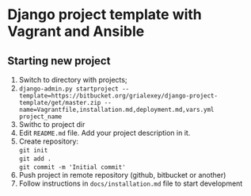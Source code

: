 Django project template with Vagrant and Ansible 
================================================

Starting new project  
--------------------
1. Switch to directory with projects;
2. `django-admin.py startproject --template=https://bitbucket.org/grialexey/django-project-template/get/master.zip --name=Vagrantfile,installation.md,deployment.md,vars.yml project_name`  
3. Swithc to project dir
4. Edit `README.md` file. Add your project description in it.
5. Create repository:  
   `git init`  
   `git add .`  
   `git commit -m 'Initial commit'`
6. Push project in remote repository (github, bitbucket or another)
7. Follow instructions in `docs/installation.md` file to start development
